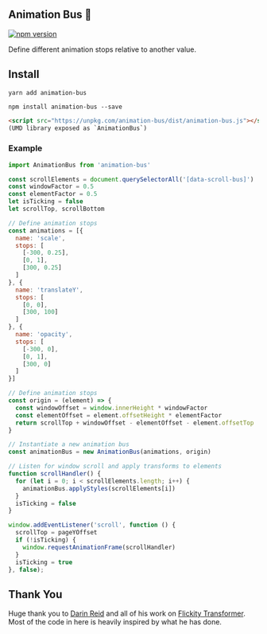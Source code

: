## Animation Bus 🚌

[![npm version](https://badge.fury.io/js/animation-bus.svg)](https://badge.fury.io/js/animation-bus)

Define different animation stops relative to another value.

## Install

`yarn add animation-bus`

`npm install animation-bus --save`

```html
<script src="https://unpkg.com/animation-bus/dist/animation-bus.js"></script>
(UMD library exposed as `AnimationBus`)
```

### Example

```js
import AnimationBus from 'animation-bus'

const scrollElements = document.querySelectorAll('[data-scroll-bus]')
const windowFactor = 0.5
const elementFactor = 0.5
let isTicking = false
let scrollTop, scrollBottom

// Define animation stops
const animations = [{
  name: 'scale',
  stops: [
    [-300, 0.25],
    [0, 1],
    [300, 0.25]
  ]
}, {
  name: 'translateY',
  stops: [
    [0, 0],
    [300, 100]
  ]
}, {
  name: 'opacity',
  stops: [
    [-300, 0],
    [0, 1],
    [300, 0]
  ]
}]

// Define animation stops
const origin = (element) => {
  const windowOffset = window.innerHeight * windowFactor
  const elementOffset = element.offsetHeight * elementFactor
  return scrollTop + windowOffset - elementOffset - element.offsetTop
}

// Instantiate a new animation bus
const animationBus = new AnimationBus(animations, origin)

// Listen for window scroll and apply transforms to elements
function scrollHandler() {
  for (let i = 0; i < scrollElements.length; i++) {
    animationBus.applyStyles(scrollElements[i])
  }
  isTicking = false
}

window.addEventListener('scroll', function () {
  scrollTop = pageYOffset
  if (!isTicking) {
    window.requestAnimationFrame(scrollHandler)
  }
  isTicking = true
}, false);
```

## Thank You

Huge thank you to [Darin Reid](https://github.com/elcontraption) and all of his work on [Flickity Transformer](https://github.com/elcontraption/flickity-transformer). Most of the code in here is heavily inspired by what he has done.
